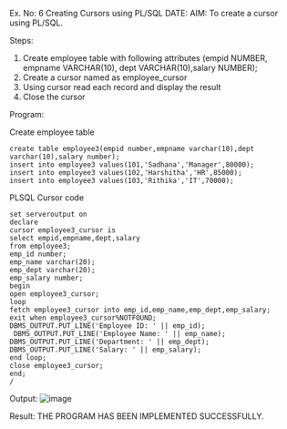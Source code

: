 Ex. No: 6 Creating Cursors using PL/SQL
DATE:
AIM:
To create a cursor using PL/SQL.

Steps:
1. Create employee table with following attributes (empid NUMBER, empname VARCHAR(10), dept VARCHAR(10),salary NUMBER);
2. Create a cursor named as employee_cursor
3. Using cursor read each record and display the result
4. Close the cursor

Program:

Create employee table
```
create table employee3(empid number,empname varchar(10),dept varchar(10),salary number);
insert into employee3 values(101,'Sadhana','Manager',80000);
insert into employee3 values(102,'Harshitha','HR',85000);
insert into employee3 values(103,'Rithika','IT',70000);
```

PLSQL Cursor code
```
set serveroutput on
declare
cursor employee3_cursor is
select empid,empname,dept,salary
from employee3;
emp_id number;
emp_name varchar(20);
emp_dept varchar(20);
emp_salary number;
begin
open employee3_cursor;
loop
fetch employee3_cursor into emp_id,emp_name,emp_dept,emp_salary;
exit when employee3_cursor%NOTFOUND;
DBMS_OUTPUT.PUT_LINE('Employee ID: ' || emp_id);
 DBMS_OUTPUT.PUT_LINE('Employee Name: ' || emp_name);
DBMS_OUTPUT.PUT_LINE('Department: ' || emp_dept);
DBMS_OUTPUT.PUT_LINE('Salary: ' || emp_salary);
end loop;
close employee3_cursor;
end;
/
```
Output:
![image](https://github.com/SanjithaBolisetti/Ex-no-6-Creating-Cursors-using-PL-SQL/assets/119393633/97e4f248-16e0-41c7-a1bd-f5855dd2e278)


Result:
THE PROGRAM HAS BEEN IMPLEMENTED SUCCESSFULLY.
